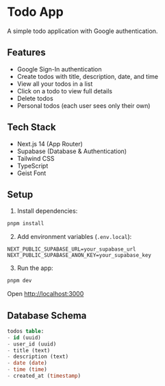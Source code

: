 # Todo App

A simple todo application with Google authentication.

## Features

- Google Sign-In authentication
- Create todos with title, description, date, and time
- View all your todos in a list
- Click on a todo to view full details
- Delete todos
- Personal todos (each user sees only their own)

## Tech Stack

- Next.js 14 (App Router)
- Supabase (Database & Authentication)
- Tailwind CSS
- TypeScript
- Geist Font

## Setup

1. Install dependencies:

```bash
pnpm install
```

2. Add environment variables (`.env.local`):

```env
NEXT_PUBLIC_SUPABASE_URL=your_supabase_url
NEXT_PUBLIC_SUPABASE_ANON_KEY=your_supabase_key
```

3. Run the app:

```bash
pnpm dev
```

Open [http://localhost:3000](http://localhost:3000)

## Database Schema

```sql
todos table:
- id (uuid)
- user_id (uuid)
- title (text)
- description (text)
- date (date)
- time (time)
- created_at (timestamp)
```

